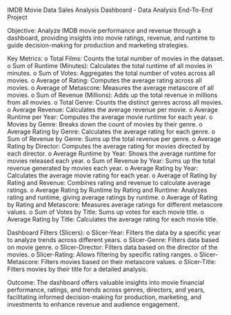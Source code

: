 IMDB Movie Data Sales Analysis Dashboard - Data Analysis End-To-End Project

Objective:
Analyze IMDB movie performance and revenue through a dashboard, providing insights into movie ratings, revenue, and runtime to guide decision-making for production and marketing strategies.

Key Metrics:
o	Total Films: Counts the total number of movies in the dataset.
o	Sum of Runtime (Minutes): Calculates the total runtime of all movies in minutes.
o	Sum of Votes: Aggregates the total number of votes across all movies.
o	Average of Rating: Computes the average rating across all movies.
o	Average of Metascore: Measures the average metascore of all movies.
o	Sum of Revenue (Millions): Adds up the total revenue in millions from all movies.
o	Total Genre: Counts the distinct genres across all movies.
o	Average Revenue: Calculates the average revenue per movie.
o	Average Runtime per Year: Computes the average movie runtime for each year.
o	Movies by Genre: Breaks down the count of movies by their genre.
o	Average Rating by Genre: Calculates the average rating for each genre.
o	Sum of Revenue by Genre: Sums up the total revenue per genre.
o	Average Rating by Director: Computes the average rating for movies directed by each director.
o	Average Runtime by Year: Shows the average runtime for movies released each year.
o	Sum of Revenue by Year: Sums up the total revenue generated by movies each year.
o	Average Rating by Year: Calculates the average movie rating for each year.
o	Average of Rating by Rating and Revenue: Combines rating and revenue to calculate average ratings.
o	Average Rating by Runtime by Rating and Runtime: Analyzes rating and runtime, giving average ratings by runtime.
o	Average of Rating by Rating and Metascore: Measures average ratings for different metascore values.
o	Sum of Votes by Title: Sums up votes for each movie title.
o	Average Rating by Title: Calculates the average rating for each movie title.

Dashboard Filters (Slicers):
o	Slicer-Year: Filters the data by a specific year to analyze trends across different years.
o	Slicer-Genre: Filters data based on movie genre.
o	Slicer-Director: Filters data based on the director of the movies.
o	Slicer-Rating: Allows filtering by specific rating ranges.
o	Slicer-Metascore: Filters movies based on their metascore values.
o	Slicer-Title: Filters movies by their title for a detailed analysis.

Outcome: 
The dashboard offers valuable insights into movie financial performance, ratings, and trends across genres, directors, and years, facilitating informed decision-making for production, marketing, and investments to enhance revenue and audience engagement.
